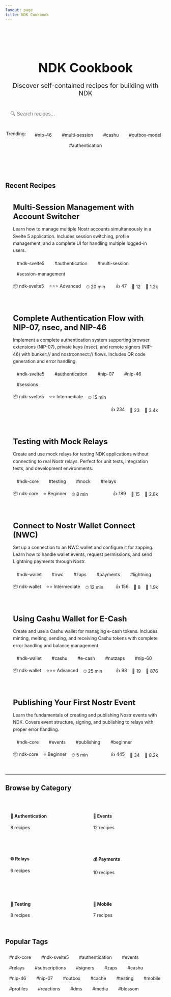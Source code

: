 ```yaml
---
layout: page
title: NDK Cookbook
---
```


<style>
.cookbook-hero {
  text-align: center;
  padding: 3rem 0;
  border-bottom: 1px solid var(--vp-c-divider);
}

.cookbook-hero h1 {
  font-size: 2.5rem;
  margin-bottom: 1rem;
}

.cookbook-subtitle {
  font-size: 1.25rem;
  color: var(--vp-c-text-2);
  margin-bottom: 2rem;
}

.search-box {
  max-width: 600px;
  margin: 0 auto 2rem;
}

.search-box input {
  width: 100%;
  padding: 0.75rem 1rem;
  font-size: 1rem;
  border: 1px solid var(--vp-c-divider);
  border-radius: 8px;
  background: var(--vp-c-bg-soft);
}

.trending-tags {
  display: flex;
  flex-wrap: wrap;
  gap: 0.5rem;
  justify-content: center;
  margin: 1.5rem 0;
}

.tag {
  padding: 0.25rem 0.75rem;
  background: var(--vp-c-bg-soft);
  border: 1px solid var(--vp-c-divider);
  border-radius: 4px;
  font-size: 0.875rem;
  color: var(--vp-c-text-1);
  text-decoration: none;
  transition: all 0.2s;
}

.tag:hover {
  border-color: var(--vp-c-brand);
  color: var(--vp-c-brand);
}

.recipe-card {
  border: 1px solid var(--vp-c-divider);
  border-radius: 8px;
  padding: 1.5rem;
  margin-bottom: 1.5rem;
  background: var(--vp-c-bg-soft);
  transition: all 0.2s;
}

.recipe-card:hover {
  border-color: var(--vp-c-brand);
  box-shadow: 0 2px 12px rgba(0,0,0,0.1);
}

.recipe-title {
  font-size: 1.5rem;
  margin: 0 0 0.75rem 0;
}

.recipe-title a {
  color: var(--vp-c-text-1);
  text-decoration: none;
}

.recipe-title a:hover {
  color: var(--vp-c-brand);
}

.recipe-description {
  color: var(--vp-c-text-2);
  margin-bottom: 1rem;
  line-height: 1.6;
}

.recipe-tags {
  display: flex;
  flex-wrap: wrap;
  gap: 0.5rem;
  margin-bottom: 1rem;
}

.recipe-meta {
  display: flex;
  gap: 1rem;
  align-items: center;
  font-size: 0.875rem;
  color: var(--vp-c-text-2);
  flex-wrap: wrap;
}

.recipe-meta-item {
  display: flex;
  align-items: center;
  gap: 0.25rem;
}

.stats {
  display: flex;
  gap: 1rem;
  margin-left: auto;
}

.new-badge {
  background: var(--vp-c-brand);
  color: white;
  padding: 0.125rem 0.5rem;
  border-radius: 3px;
  font-size: 0.75rem;
  font-weight: 600;
}
</style>

<div class="cookbook-hero">
  <h1>NDK Cookbook</h1>
  <p class="cookbook-subtitle">Discover self-contained recipes for building with NDK</p>

  <div class="search-box">
    <input type="text" placeholder="🔍 Search recipes..." />
  </div>

  <div class="trending-tags">
    <span style="margin-right: 0.5rem; color: var(--vp-c-text-2);">Trending:</span>
    <a href="#" class="tag">#nip-46</a>
    <a href="#" class="tag">#multi-session</a>
    <a href="#" class="tag">#cashu</a>
    <a href="#" class="tag">#outbox-model</a>
    <a href="#" class="tag">#authentication</a>
  </div>
</div>

## Recent Recipes

<div class="recipe-card">
  <h3 class="recipe-title">
    <a href="/ndk/cookbook/svelte5/multi-session-management">Multi-Session Management with Account Switcher</a>
  </h3>

  <p class="recipe-description">
    Learn how to manage multiple Nostr accounts simultaneously in a Svelte 5 application. Includes session switching, profile management, and a complete UI for handling multiple logged-in users.
  </p>

  <div class="recipe-tags">
    <span class="tag">#ndk-svelte5</span>
    <span class="tag">#authentication</span>
    <span class="tag">#multi-session</span>
    <span class="tag">#session-management</span>
  </div>

  <div class="recipe-meta">
    <span class="recipe-meta-item">📦 ndk-svelte5</span>
    <span class="recipe-meta-item">⭐⭐⭐ Advanced</span>
    <span class="recipe-meta-item">⏱ 20 min</span>
    <div class="stats">
      <span class="recipe-meta-item">👍 47</span>
      <span class="recipe-meta-item">💬 12</span>
      <span class="recipe-meta-item">📖 1.2k</span>
    </div>
  </div>
</div>

<div class="recipe-card">
  <h3 class="recipe-title">
    <a href="/ndk/cookbook/svelte5/basic-authentication">Complete Authentication Flow with NIP-07, nsec, and NIP-46</a>
  </h3>

  <p class="recipe-description">
    Implement a complete authentication system supporting browser extensions (NIP-07), private keys (nsec), and remote signers (NIP-46) with bunker:// and nostrconnect:// flows. Includes QR code generation and error handling.
  </p>

  <div class="recipe-tags">
    <span class="tag">#ndk-svelte5</span>
    <span class="tag">#authentication</span>
    <span class="tag">#nip-07</span>
    <span class="tag">#nip-46</span>
    <span class="tag">#sessions</span>
  </div>

  <div class="recipe-meta">
    <span class="recipe-meta-item">📦 ndk-svelte5</span>
    <span class="recipe-meta-item">⭐⭐ Intermediate</span>
    <span class="recipe-meta-item">⏱ 15 min</span>
    <div class="stats">
      <span class="recipe-meta-item">👍 234</span>
      <span class="recipe-meta-item">💬 23</span>
      <span class="recipe-meta-item">📖 3.4k</span>
    </div>
  </div>
</div>

<div class="recipe-card">
  <h3 class="recipe-title">
    <a href="/ndk/snippets/testing/mock-relays">Testing with Mock Relays</a>
  </h3>

  <p class="recipe-description">
    Create and use mock relays for testing NDK applications without connecting to real Nostr relays. Perfect for unit tests, integration tests, and development environments.
  </p>

  <div class="recipe-tags">
    <span class="tag">#ndk-core</span>
    <span class="tag">#testing</span>
    <span class="tag">#mock</span>
    <span class="tag">#relays</span>
  </div>

  <div class="recipe-meta">
    <span class="recipe-meta-item">📦 ndk-core</span>
    <span class="recipe-meta-item">⭐ Beginner</span>
    <span class="recipe-meta-item">⏱ 8 min</span>
    <div class="stats">
      <span class="recipe-meta-item">👍 189</span>
      <span class="recipe-meta-item">💬 15</span>
      <span class="recipe-meta-item">📖 2.8k</span>
    </div>
  </div>
</div>

<div class="recipe-card">
  <h3 class="recipe-title">
    <a href="/ndk/snippets/wallet/connect-nwc">Connect to Nostr Wallet Connect (NWC)</a>
  </h3>

  <p class="recipe-description">
    Set up a connection to an NWC wallet and configure it for zapping. Learn how to handle wallet events, request permissions, and send Lightning payments through Nostr.
  </p>

  <div class="recipe-tags">
    <span class="tag">#ndk-wallet</span>
    <span class="tag">#nwc</span>
    <span class="tag">#zaps</span>
    <span class="tag">#payments</span>
    <span class="tag">#lightning</span>
  </div>

  <div class="recipe-meta">
    <span class="recipe-meta-item">📦 ndk-wallet</span>
    <span class="recipe-meta-item">⭐⭐ Intermediate</span>
    <span class="recipe-meta-item">⏱ 12 min</span>
    <div class="stats">
      <span class="recipe-meta-item">👍 156</span>
      <span class="recipe-meta-item">💬 8</span>
      <span class="recipe-meta-item">📖 1.9k</span>
    </div>
  </div>
</div>

<div class="recipe-card">
  <h3 class="recipe-title">
    <a href="/ndk/snippets/wallet/using-cashu-wallet">Using Cashu Wallet for E-Cash</a>
  </h3>

  <p class="recipe-description">
    Create and use a Cashu wallet for managing e-cash tokens. Includes minting, melting, sending, and receiving Cashu tokens with complete error handling and balance management.
  </p>

  <div class="recipe-tags">
    <span class="tag">#ndk-wallet</span>
    <span class="tag">#cashu</span>
    <span class="tag">#e-cash</span>
    <span class="tag">#nutzaps</span>
    <span class="tag">#nip-60</span>
  </div>

  <div class="recipe-meta">
    <span class="recipe-meta-item">📦 ndk-wallet</span>
    <span class="recipe-meta-item">⭐⭐⭐ Advanced</span>
    <span class="recipe-meta-item">⏱ 25 min</span>
    <div class="stats">
      <span class="recipe-meta-item">👍 98</span>
      <span class="recipe-meta-item">💬 19</span>
      <span class="recipe-meta-item">📖 876</span>
    </div>
  </div>
</div>

<div class="recipe-card">
  <h3 class="recipe-title">
    <a href="/ndk/snippets/event/basic">Publishing Your First Nostr Event</a>
  </h3>

  <p class="recipe-description">
    Learn the fundamentals of creating and publishing Nostr events with NDK. Covers event structure, signing, and publishing to relays with proper error handling.
  </p>

  <div class="recipe-tags">
    <span class="tag">#ndk-core</span>
    <span class="tag">#events</span>
    <span class="tag">#publishing</span>
    <span class="tag">#beginner</span>
  </div>

  <div class="recipe-meta">
    <span class="recipe-meta-item">📦 ndk-core</span>
    <span class="recipe-meta-item">⭐ Beginner</span>
    <span class="recipe-meta-item">⏱ 5 min</span>
    <div class="stats">
      <span class="recipe-meta-item">👍 445</span>
      <span class="recipe-meta-item">💬 34</span>
      <span class="recipe-meta-item">📖 8.2k</span>
    </div>
  </div>
</div>

---

## Browse by Category

<div style="display: grid; grid-template-columns: repeat(auto-fit, minmax(200px, 1fr)); gap: 1rem; margin: 2rem 0;">
  <div style="padding: 1rem; border: 1px solid var(--vp-c-divider); border-radius: 8px;">
    <h4>🔐 Authentication</h4>
    <p style="color: var(--vp-c-text-2); font-size: 0.875rem;">8 recipes</p>
  </div>

  <div style="padding: 1rem; border: 1px solid var(--vp-c-divider); border-radius: 8px;">
    <h4>📝 Events</h4>
    <p style="color: var(--vp-c-text-2); font-size: 0.875rem;">12 recipes</p>
  </div>

  <div style="padding: 1rem; border: 1px solid var(--vp-c-divider); border-radius: 8px;">
    <h4>🌐 Relays</h4>
    <p style="color: var(--vp-c-text-2); font-size: 0.875rem;">6 recipes</p>
  </div>

  <div style="padding: 1rem; border: 1px solid var(--vp-c-divider); border-radius: 8px;">
    <h4>💰 Payments</h4>
    <p style="color: var(--vp-c-text-2); font-size: 0.875rem;">10 recipes</p>
  </div>

  <div style="padding: 1rem; border: 1px solid var(--vp-c-divider); border-radius: 8px;">
    <h4>🧪 Testing</h4>
    <p style="color: var(--vp-c-text-2); font-size: 0.875rem;">8 recipes</p>
  </div>

  <div style="padding: 1rem; border: 1px solid var(--vp-c-divider); border-radius: 8px;">
    <h4>📱 Mobile</h4>
    <p style="color: var(--vp-c-text-2); font-size: 0.875rem;">7 recipes</p>
  </div>
</div>

## Popular Tags

<div style="display: flex; flex-wrap: wrap; gap: 0.5rem; margin: 1.5rem 0;">
  <a href="#" class="tag">#ndk-core</a>
  <a href="#" class="tag">#ndk-svelte5</a>
  <a href="#" class="tag">#authentication</a>
  <a href="#" class="tag">#events</a>
  <a href="#" class="tag">#relays</a>
  <a href="#" class="tag">#subscriptions</a>
  <a href="#" class="tag">#signers</a>
  <a href="#" class="tag">#zaps</a>
  <a href="#" class="tag">#cashu</a>
  <a href="#" class="tag">#nip-46</a>
  <a href="#" class="tag">#nip-07</a>
  <a href="#" class="tag">#outbox</a>
  <a href="#" class="tag">#cache</a>
  <a href="#" class="tag">#testing</a>
  <a href="#" class="tag">#mobile</a>
  <a href="#" class="tag">#profiles</a>
  <a href="#" class="tag">#reactions</a>
  <a href="#" class="tag">#dms</a>
  <a href="#" class="tag">#media</a>
  <a href="#" class="tag">#blossom</a>
</div>

